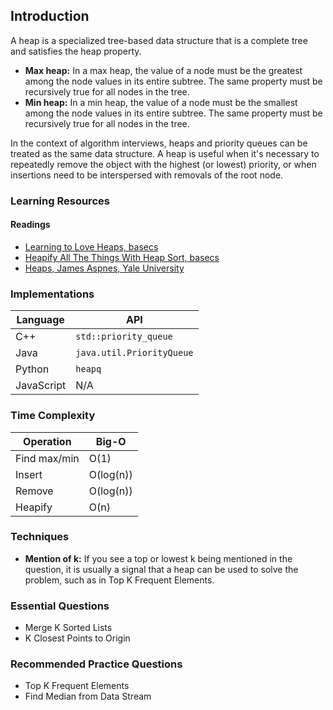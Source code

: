 
## Introduction

A heap is a specialized tree-based data structure that is a complete tree and satisfies the heap property.

- **Max heap:** In a max heap, the value of a node must be the greatest among the node values in its entire subtree. The same property must be recursively true for all nodes in the tree.
- **Min heap:** In a min heap, the value of a node must be the smallest among the node values in its entire subtree. The same property must be recursively true for all nodes in the tree.

In the context of algorithm interviews, heaps and priority queues can be treated as the same data structure. A heap is useful when it's necessary to repeatedly remove the object with the highest (or lowest) priority, or when insertions need to be interspersed with removals of the root node.

### Learning Resources

#### Readings
- [Learning to Love Heaps, basecs](#)
- [Heapify All The Things With Heap Sort, basecs](#)
- [Heaps, James Aspnes, Yale University](#)

### Implementations

| Language | API                |
|----------|--------------------|
| C++      | `std::priority_queue` |
| Java     | `java.util.PriorityQueue` |
| Python   | `heapq`            |
| JavaScript | N/A                |

### Time Complexity

| Operation             | Big-O  |
|-----------------------|--------|
| Find max/min          | O(1)   |
| Insert                | O(log(n)) |
| Remove                | O(log(n)) |
| Heapify               | O(n)   |

### Techniques

- **Mention of k:** If you see a top or lowest k being mentioned in the question, it is usually a signal that a heap can be used to solve the problem, such as in Top K Frequent Elements.

### Essential Questions

- Merge K Sorted Lists
- K Closest Points to Origin

### Recommended Practice Questions

- Top K Frequent Elements
- Find Median from Data Stream

